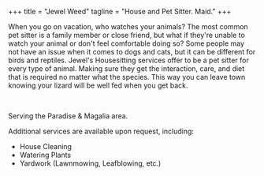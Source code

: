 +++
title = "Jewel Weed"
tagline = "House and Pet Sitter. Maid."
+++

When you go on vacation, who watches your animals? The most common pet sitter is a family member or close friend, but what if they're unable to watch your animal or don't feel comfortable doing so? Some people may not have an issue when it comes to dogs and cats, but it can be different for birds and reptiles. Jewel's Housesitting services offer to be a pet sitter for every type of animal. Making sure they get the interaction, care, and diet that is required no matter what the species. This way you can leave town knowing your lizard will be well fed when you get back.

&nbsp;

Serving the Paradise & Magalia area.


Additional services are available upon request, including:

- House Cleaning
- Watering Plants
- Yardwork (Lawnmowing, Leafblowing, etc.)